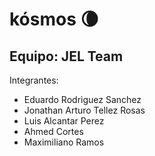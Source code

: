 # kósmos 🌘

## Equipo: JEL Team

Integrantes:
- Eduardo Rodriguez Sanchez
- Jonathan Arturo Tellez Rosas
- Luis Alcantar Perez
- Ahmed Cortes 
- Maximiliano Ramos
